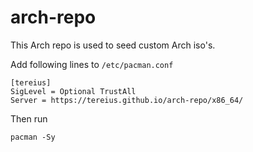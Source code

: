 # arch-repo

This Arch repo is used to seed custom Arch iso's.

Add following lines to `/etc/pacman.conf`

```
[tereius]
SigLevel = Optional TrustAll
Server = https://tereius.github.io/arch-repo/x86_64/
```

Then run

```
pacman -Sy
```
